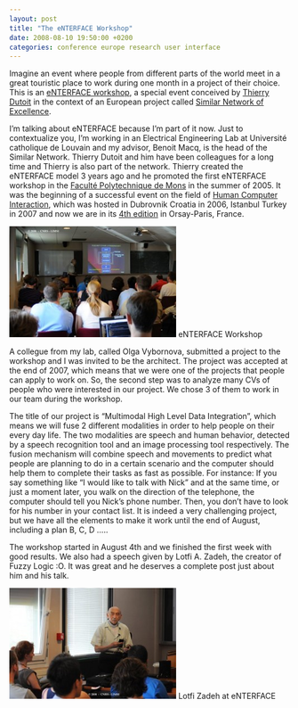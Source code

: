 ```yaml
---
layout: post
title: "The eNTERFACE Workshop"
date: 2008-08-10 19:50:00 +0200
categories: conference europe research user interface
---
```


Imagine an event where people from different parts of the world meet in a great touristic place to work during one month in a project of their choice. This is an <a href="http://www.enterface.net/">eNTERFACE workshop</a>, a special event conceived by <a href="http://tcts.fpms.ac.be/~dutoit/">Thierry Dutoit</a> in the context of an European project called <a href="http://www.similar.cc/">Similar Network of Excellence</a>.

I’m talking about eNTERFACE because I’m part of it now. Just to contextualize you, I’m working in an Electrical Engineering Lab at Université catholique de Louvain and my advisor, Benoit Macq, is the head of the Similar Network. Thierry Dutoit and him have been colleagues for a long time and Thierry is also part of the network. Thierry created the eNTERFACE model 3 years ago and he promoted the first eNTERFACE workshop in the <a href="http://www.fpms.ac.be/">Faculté Polytechnique de Mons</a> in the summer of 2005. It was the beginning of a successful event on the field of <a href="http://en.wikipedia.org/wiki/Human-computer_interaction">Human Computer Interaction</a>, which was hosted in Dubrovnik Croatia in 2006, Istanbul Turkey in 2007 and now we are in its <a href="http://enterface08.limsi.fr/">4th edition</a> in Orsay-Paris, France.

![PIE_0304-300x199.jpg](/images/posts/PIE_0304-300x199.jpg) eNTERFACE Workshop

A collegue from my lab, called Olga Vybornova, submitted a project to the workshop and I was invited to be the architect. The project was accepted at the end of 2007, which means that we were one of the projects that people can apply to work on. So, the second step was to analyze many CVs of people who were interested in our project. We chose 3 of them to work in our team during the workshop.

The title of our project is “Multimodal High Level Data Integration”, which means we will fuse 2 different modalities in order to help people on their every day life. The two modalities are speech and human behavior, detected by a speech recognition tool and an image processing tool respectively. The fusion mechanism will combine speech and movements to predict what people are planning to do in a certain scenario and the computer should help them to complete their tasks as fast as possible. For instance: If you say something like “I would like to talk with Nick” and at the same time, or just a moment later, you walk on the direction of the telephone, the computer should tell you Nick’s phone number. Then, you don’t have to look for his number in your contact list. It is indeed a very challenging project, but we have all the elements to make it work until the end of August, including a plan B, C, D …..

The workshop started in August 4th and we finished the first week with good results. We also had a speech given by Lotfi A. Zadeh, the creator of Fuzzy Logic :O. It was great and he deserves a complete post just about him and his talk.

![PIE_0288-300x199.jpg](/images/posts/PIE_0288-300x199.jpg) Lotfi Zadeh at eNTERFACE

